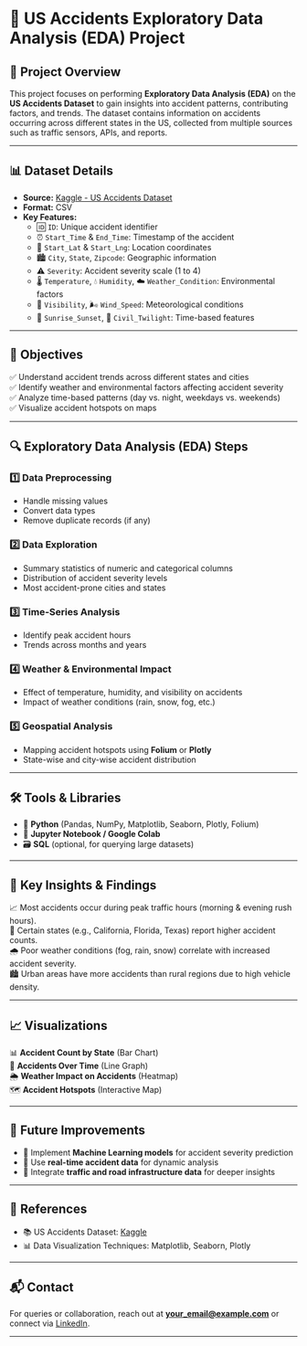 # 📌 **US Accidents Exploratory Data Analysis (EDA) Project**

## 📂 **Project Overview**
This project focuses on performing **Exploratory Data Analysis (EDA)** on the **US Accidents Dataset** to gain insights into accident patterns, contributing factors, and trends. The dataset contains information on accidents occurring across different states in the US, collected from multiple sources such as traffic sensors, APIs, and reports.

---

## 📊 **Dataset Details**
- **Source:** [Kaggle - US Accidents Dataset](https://www.kaggle.com/sobhanmoosavi/us-accidents)
- **Format:** CSV
- **Key Features:**
  - 🆔 `ID`: Unique accident identifier
  - ⏰ `Start_Time` & `End_Time`: Timestamp of the accident
  - 📍 `Start_Lat` & `Start_Lng`: Location coordinates
  - 🏙️ `City`, `State`, `Zipcode`: Geographic information
  - ⚠️ `Severity`: Accident severity scale (1 to 4)
  - 🌡️ `Temperature`, 💧 `Humidity`, ☁️ `Weather_Condition`: Environmental factors
  - 👀 `Visibility`, 🌬️ `Wind_Speed`: Meteorological conditions
  - 🌄 `Sunrise_Sunset`, 🌙 `Civil_Twilight`: Time-based features

---

## 🎯 **Objectives**
✅ Understand accident trends across different states and cities  
✅ Identify weather and environmental factors affecting accident severity  
✅ Analyze time-based patterns (day vs. night, weekdays vs. weekends)  
✅ Visualize accident hotspots on maps  

---

## 🔍 **Exploratory Data Analysis (EDA) Steps**
### 1️⃣ **Data Preprocessing**
- Handle missing values
- Convert data types
- Remove duplicate records (if any)

### 2️⃣ **Data Exploration**
- Summary statistics of numeric and categorical columns
- Distribution of accident severity levels
- Most accident-prone cities and states

### 3️⃣ **Time-Series Analysis**
- Identify peak accident hours
- Trends across months and years

### 4️⃣ **Weather & Environmental Impact**
- Effect of temperature, humidity, and visibility on accidents
- Impact of weather conditions (rain, snow, fog, etc.)

### 5️⃣ **Geospatial Analysis**
- Mapping accident hotspots using **Folium** or **Plotly**
- State-wise and city-wise accident distribution

---

## 🛠️ **Tools & Libraries**
- 🐍 **Python** (Pandas, NumPy, Matplotlib, Seaborn, Plotly, Folium)
- 📜 **Jupyter Notebook / Google Colab**
- 🗃️ **SQL** (optional, for querying large datasets)

---

## 📌 **Key Insights & Findings**
📈 Most accidents occur during peak traffic hours (morning & evening rush hours).  
🚗 Certain states (e.g., California, Florida, Texas) report higher accident counts.  
🌧️ Poor weather conditions (fog, rain, snow) correlate with increased accident severity.  
🏙️ Urban areas have more accidents than rural regions due to high vehicle density.  

---

## 📈 **Visualizations**
📊 **Accident Count by State** (Bar Chart)  
📅 **Accidents Over Time** (Line Graph)  
🌦️ **Weather Impact on Accidents** (Heatmap)  
🗺️ **Accident Hotspots** (Interactive Map)  

---

## 🚀 **Future Improvements**
- 🤖 Implement **Machine Learning models** for accident severity prediction  
- 📡 Use **real-time accident data** for dynamic analysis  
- 🚦 Integrate **traffic and road infrastructure data** for deeper insights  

---

## 📜 **References**
- 📚 US Accidents Dataset: [Kaggle](https://www.kaggle.com/sobhanmoosavi/us-accidents)  
- 📊 Data Visualization Techniques: Matplotlib, Seaborn, Plotly  

---

## 📬 **Contact**
For queries or collaboration, reach out at **your_email@example.com** or connect via [LinkedIn](https://www.linkedin.com/yourprofile).  

---

